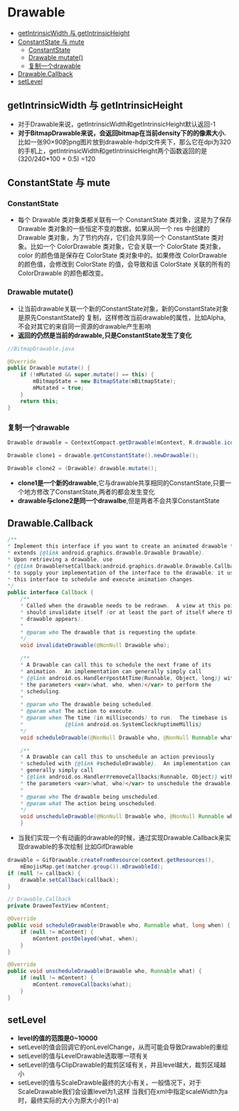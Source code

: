 # Drawable

- [getIntrinsicWidth 与 getIntrinsicHeight](#getintrinsicwidth-与-getintrinsicheight)
- [ConstantState 与 mute](#constantstate-与-mute)
    - [ConstantState](#constantstate)
    - [Drawable mutate()](#drawable-mutate)
    - [复制一个drawable](#复制一个drawable)
- [Drawable.Callback](#drawablecallback)
- [setLevel](#setlevel)

## getIntrinsicWidth 与 getIntrinsicHeight

- 对于Drawable来说，getIntrinsicWidth和getIntrinsicHeight默认返回-1
- **对于BitmapDrawable来说，会返回bitmap在当前density下的的像素大小.**
 比如一张90×90的png图片放到drawable-hdpi文件夹下，那么它在dpi为320的手机上，getIntrinsicWidth和getIntrinsicHeight两个函数返回的是(320/240*100 + 0.5) =120

## ConstantState 与 mute

### ConstantState

- 每个 Drawable 类对象类都关联有一个 ConstantState 类对象，这是为了保存 Drawable 类对象的一些恒定不变的数据，如果从同一个 res 中创建的 Drawable 类对象，为了节约内存，它们会共享同一个 ConstantState 类对象。比如一个 ColorDrawable 类对象，它会关联一个 ColorState 类对象，color 的颜色值是保存在 ColorState 类对象中的。如果修改 ColorDrawable 的颜色值，会修改到 ColorState 的值，会导致和该 ColorState 关联的所有的 ColorDrawable 的颜色都改变。

### Drawable mutate()

- 让当前drawable关联一个新的ConstantState对象，新的ConstantState对象是原先ConstantState的
 复制，这样修改当前drawable的属性，比如Alpha,不会对其它的来自同一资源的drawable产生影响
- **返回的仍然是当前的drawable,只是ConstantState发生了变化**

```java
//BitmapDrawable.java

@Override
public Drawable mutate() {
    if (!mMutated && super.mutate() == this) {
        mBitmapState = new BitmapState(mBitmapState);
        mMutated = true;
    }
    return this;
}
```

### 复制一个drawable

```java
Drawable drawable = ContextCompact.getDrawable(mContext, R.drawable.icon);

Drawable clone1 = drawable.getConstantState().newDrawable();

Drawable clone2 = (Drawable) drawable.mutate();
```

- **clone1是一个新的drawable**,它与drawable共享相同的ConstantState,只要一个地方修改了ConstantState,两者的都会发生变化
- **drawable与clone2是同一个drawalbe**,但是两者不会共享ConstantState


## Drawable.Callback

```java
/**
* Implement this interface if you want to create an animated drawable that
* extends {@link android.graphics.drawable.Drawable Drawable}.
* Upon retrieving a drawable, use
* {@link Drawable#setCallback(android.graphics.drawable.Drawable.Callback)}
* to supply your implementation of the interface to the drawable; it uses
* this interface to schedule and execute animation changes.
*/
public interface Callback {
    /**
    * Called when the drawable needs to be redrawn.  A view at this point
    * should invalidate itself (or at least the part of itself where the
    * drawable appears).
    *
    * @param who The drawable that is requesting the update.
    */
    void invalidateDrawable(@NonNull Drawable who);

    /**
    * A Drawable can call this to schedule the next frame of its
    * animation.  An implementation can generally simply call
    * {@link android.os.Handler#postAtTime(Runnable, Object, long)} with
    * the parameters <var>(what, who, when)</var> to perform the
    * scheduling.
    *
    * @param who The drawable being scheduled.
    * @param what The action to execute.
    * @param when The time (in milliseconds) to run.  The timebase is
    *             {@link android.os.SystemClock#uptimeMillis}
    */
    void scheduleDrawable(@NonNull Drawable who, @NonNull Runnable what, long when);

    /**
    * A Drawable can call this to unschedule an action previously
    * scheduled with {@link #scheduleDrawable}.  An implementation can
    * generally simply call
    * {@link android.os.Handler#removeCallbacks(Runnable, Object)} with
    * the parameters <var>(what, who)</var> to unschedule the drawable.
    *
    * @param who The drawable being unscheduled.
    * @param what The action being unscheduled.
    */
    void unscheduleDrawable(@NonNull Drawable who, @NonNull Runnable what);
    }
```

- 当我们实现一个有动画的drawable的时候，通过实现Drawable.Callback来实现drawable的多次绘制
 比如GifDrawable

```java
drawable = GifDrawable.createFromResource(context.getResources(),
    mEmojisMap.get(matcher.group()).mDrawableId);
if (null != callback) {
    drawable.setCallback(callback);
}

// Drawable.Callback
private DraweeTextView mContent;

@Override
public void scheduleDrawable(Drawable who, Runnable what, long when) {
    if (null != mContent) {
        mContent.postDelayed(what, when);
    }
}

@Override
public void unscheduleDrawable(Drawable who, Runnable what) {
    if (null != mContent) {
        mContent.removeCallbacks(what);
    }
}
```

## setLevel

- **level的值的范围是0~10000**
- setLevel的值会回调它的onLevelChange，从而可能会导致Drawable的重绘
- setLevel的值与LevelDrawable选取哪一项有关
- setLevel的值与ClipDrawable的裁剪区域有关，并且level越大，裁剪区域越小
- setLevel的值与ScaleDrawble最终的大小有关，一般情况下，对于ScaleDrawable我们会设置level为1,这样
 当我们在xml中指定scaleWidth为a时，最终实际的大小为原大小的(1-a)
